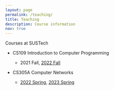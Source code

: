 ```yaml
---
layout: page
permalink: /teaching/
title: Teaching
description: Course information
nav: true
---
```


Courses at SUSTech

- CS109 Introduction to Computer Programming
	- 2021 Fall, [2022 Fall](/courses/CS109/2022Fall)

- CS305A Computer Networks
	- [2022 Spring](/courses/CS305A/2022Spring), [2023 Spring](/courses/CS305A/2023Spring)